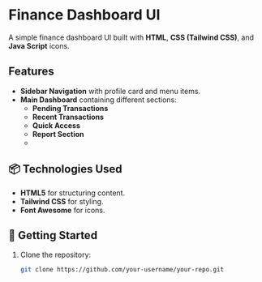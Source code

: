 # Finance Dashboard UI

A simple finance dashboard UI built with **HTML**, **CSS (Tailwind CSS)**, and **Java Script** icons.

## Features

- **Sidebar Navigation** with profile card and menu items.
- **Main Dashboard** containing different sections:
  - **Pending Transactions**
  - **Recent Transactions**
  - **Quick Access**
  - **Report Section**
  - 
## 📦 Technologies Used

- **HTML5** for structuring content.
- **Tailwind CSS** for styling.
- **Font Awesome** for icons.

## 🚀 Getting Started

1. Clone the repository:
   ```sh
   git clone https://github.com/your-username/your-repo.git
